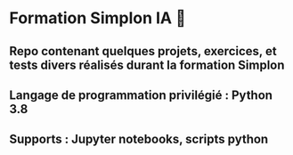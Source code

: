 # Formation Simplon IA 🚀
## Repo contenant quelques projets, exercices, et tests divers réalisés durant la formation Simplon
## Langage de programmation privilégié : Python 3.8
## Supports : Jupyter notebooks, scripts python

